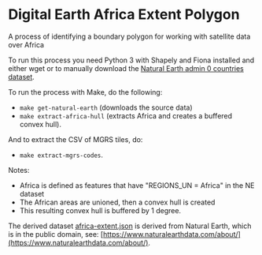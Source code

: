 # Digital Earth Africa Extent Polygon

A process of identifying a boundary polygon for working with satellite data over Africa

To run this process you need Python 3 with Shapely and Fiona installed and either wget or 
to manually download the [Natural Earth admin 0 countries dataset](https://www.naturalearthdata.com/http//www.naturalearthdata.com/download/10m/cultural/ne_10m_admin_0_countries.zip).

To run the process with Make, do the following:

- `make get-natural-earth`  (downloads the source data)
- `make extract-africa-hull` (extracts Africa and creates a buffered convex hull).

And to extract the CSV of MGRS tiles, do:

- `make extract-mgrs-codes`.

Notes:

- Africa is defined as features that have "REGIONS_UN = Africa" in the NE dataset
- The African areas are unioned, then a convex hull is created
- This resulting convex hull is buffered by 1 degree.

The derived dataset [africa-extent.json](africa-extent.json) is derived from Natural Earth, which is in the public domain, see: [https://www.naturalearthdata.com/about/](https://www.naturalearthdata.com/about/).
